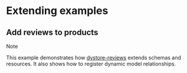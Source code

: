 # Extending examples

## Add reviews to products

> [!NOTE]
> This example demonstrates how [dystore-reviews](https://github.com/dystcz/dystore-reviews)
> extends schemas and resources.
> It also shows how to register dynamic model relationships.
